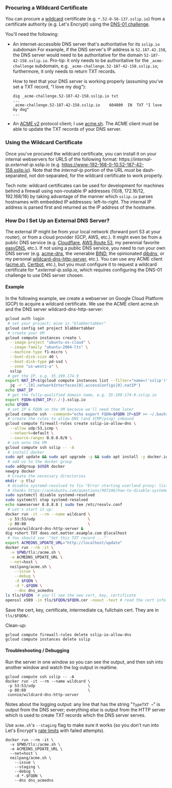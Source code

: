 ### Procuring a Wildcard Certificate

You can procure a [wildcard](https://en.wikipedia.org/wiki/Wildcard_certificate)
certificate (e.g. `*.52-0-56-137.sslip.io`) from a certificate authority (e.g.
Let's Encrypt) using the [DNS-01
challenge](https://letsencrypt.org/docs/challenge-types/#dns-01-challenge).

You'll need the following:

- An internet-accessible DNS server that's authoritative for its `sslip.io`
  subdomain For example, if the DNS server's IP address is `52.187.42.158`, the
  DNS server would need to be authoritative for the domain
  `52-187-42-158.sslip.io`.  Pro-tip: it only needs to be authoritative for the
  `_acme-challenge` subdomain, e.g. `_acme-challenge.52-187-42-158.sslip.io`;
  furthermore, it only needs to return TXT records.

  How to test that your DNS server is working properly (assuming you've set a
  TXT record, "I love my dog"):

  ```
  dig _acme-challenge.52-187-42-158.sslip.io txt
  ...
  _acme-challenge.52-187-42-158.sslip.io	604800	IN	TXT	"I love my dog"
  ...
  ```

- An [ACME
  v2](https://en.wikipedia.org/wiki/Automated_Certificate_Management_Environment)
  protocol client; I use [acme.sh](https://github.com/acmesh-official/acme.sh).
  The ACME client must be able to update the TXT records of your DNS server.

### Using the Wildcard Certificate

Once you've procured the wildcard certificate, you can install it on your
internal webservers for URLS of the following format:
https://*internal-ip.external-ip*.sslip.io (e.g.
<https://www-192-168-0-10.52-187-42-158.sslip.io>). Note that the _internal-ip_
portion of the URL _must_ be dash-separated, not dot-separated, for the wildcard
certificate to work properly.

Tech note: wildcard certificates can be used for development for machines behind
a firewall using non-routable IP addresses (10/8, 172.16/12, 192.168/16) by
taking advantage of the manner which `sslip.io` parses hostnames with embedded
IP addresses: left-to-right. The internal IP address is parsed first and
returned as the IP address of the hostname.

### How Do I Set Up an External DNS Server?

The external IP might be from your local network (forward port 53 at your
router), or from a cloud provider (GCP, AWS, etc.). It might even be from a
public DNS service (e.g. [Cloudflare](https://www.cloudflare.com/), [AWS Route
53](https://aws.amazon.com/route53/), my perennial favorite
[easyDNS](https://easydns.com/), etc.).  If not using a public DNS service, you
need to run your own DNS server (e.g.
[acme-dns](https://github.com/joohoi/acme-dns), the venerable
[BIND](https://en.wikipedia.org/wiki/BIND), the opinionated
[djbdns](https://cr.yp.to/djbdns.html), or my personal
[wildcard-dns-http-server](https://github.com/cunnie/sslip.io/tree/master/bosh-release/src/wildcard-dns-http-server),
etc.).  You can use any ACME client
([acme.sh](https://github.com/acmesh-official/acme.sh),
[Certbot](https://certbot.eff.org/), etc.), but you must configure it to request
a wildcard certificate for \*._external-ip_.sslip.io, which requires configuring
the DNS-01 challenge to use DNS server chosen.

#### Example

In the following example, we create a webserver on Google Cloud Platform (GCP)
to acquire a wildcard certificate. We use the ACME client acme.sh and the
DNS server wildcard-dns-http-server:

```bash
gcloud auth login
 # set your project; mine is "blabbertabber"
gcloud config set project blabbertabber
 # create your VM
gcloud compute instances create \
  --image-project "ubuntu-os-cloud" \
  --image-family "ubuntu-2004-lts" \
  --machine-type f1-micro \
  --boot-disk-size 40 \
  --boot-disk-type pd-ssd \
  --zone "us-west1-a" \
  sslip
 # get the IP, e.g. 35.199.174.9
export NAT_IP=$(gcloud compute instances list --filter="name=('sslip')" --format=json | \
  jq -r '.[0].networkInterfaces[0].accessConfigs[0].natIP')
echo $NAT_IP
 # get the fully-qualified domain name, e.g. 35-199-174-9.sslip.io
export FQDN=${NAT_IP//./-}.sslip.io
echo $FQDN
 # set IP & FQDN on the VM because we'll need them later
gcloud compute ssh --command="echo export FQDN=$FQDN IP=$IP >> ~/.bashrc" --zone=us-west1-a sslip
 # create the rules to allow DNS (and ICMP/ping) inbound
gcloud compute firewall-rules create sslip-io-allow-dns \
  --allow udp:53,icmp \
  --network=default \
  --source-ranges 0.0.0.0/0 \
 # ssh onto the VM
gcloud compute ssh sslip -- -A
 # install docker
sudo apt update && sudo apt upgrade -y && sudo apt install -y docker.io jq
 # add us to the docker group
sudo addgroup $USER docker
newgrp docker
 # Create the necessary directories
mkdir -p tls/
 # disable systemd-resolved to fix "Error starting userland proxy: listen tcp 0.0.0.0:53: bind: address already in use."
 # thanks https://askubuntu.com/questions/907246/how-to-disable-systemd-resolved-in-ubuntu
sudo systemctl disable systemd-resolved
sudo systemctl stop systemd-resolved
echo nameserver 8.8.8.8 | sudo tee /etc/resolv.conf
 # Let's start it up:
docker run -it --rm --name wildcard \
 -p 53:53/udp                       \
 -p 80:80                           \
 cunnie/wildcard-dns-http-server &
dig +short TXT does.not.matter.example.com @localhost
 # You should see `"Set this TXT record ..."`
export ACMEDNS_UPDATE_URL="http://localhost/update"
docker run --rm -it \
  -v $PWD/tls:/acme.sh \
  -e ACMEDNS_UPDATE_URL \
  --net=host \
  neilpang/acme.sh \
    --issue \
    --debug \
    -d $FQDN \
    -d *.$FQDN \
    --dns dns_acmedns
ls tls/$FQDN  # you'll see the new cert, key, certificate
openssl x509 -in tls/$FQDN/$FQDN.cer -noout -text # read the cert info
```

Save the cert, key, certificate, intermediate ca, fullchain cert. They are in
`tls/$FQDN/`.

Clean-up:

```
gcloud compute firewall-rules delete sslip-io-allow-dns
gcloud compute instances delete sslip
```

#### Troubleshooting / Debugging

Run the server in one window so you can see the output, and then ssh into
another window and watch the log output in realtime.

```
gcloud compute ssh sslip -- -A
docker run -it --rm --name wildcard \
 -p 53:53/udp                       \
 -p 80:80                           \
 cunnie/wildcard-dns-http-server
```

Notes about the logging output: any line that has the string "`TypeTXT →`" is
output from the DNS server; everything else is output from the HTTP server which
is used to create TXT records which the DNS server serves.

Use `acme.sh`'s `--staging` flag to make sure it works (so you don't run into
Let's Encrypt's [rate limits](https://letsencrypt.org/docs/rate-limits/) with
failed attempts).

```
docker run --rm -it \
  -v $PWD/tls:/acme.sh \
  -e ACMEDNS_UPDATE_URL \
  --net=host \
  neilpang/acme.sh \
    --issue \
    --staging \
    --debug \
    -d *.$FQDN \
    --dns dns_acmedns
```
